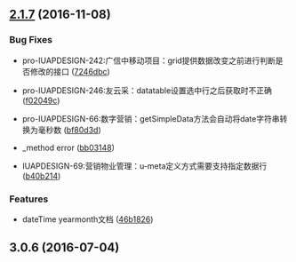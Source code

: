 <a name="2.1.7"></a>
## [2.1.7](https://github.com/iuap-design/kero/compare/v3.0.6...v2.1.7) (2016-11-08)


### Bug Fixes
* pro-IUAPDESIGN-242:广信中移动项目：grid提供数据改变之前进行判断是否修改的接口 ([7246dbc](https://github.com/iuap-design/kero/commit/7246dbc))

* pro-IUAPDESIGN-246:友云采：datatable设置选中行之后获取时不正确 ([f02049c](https://github.com/iuap-design/kero/commit/f02049c))

* pro-IUAPDESIGN-66:数字营销：getSimpleData方法会自动将date字符串转换为毫秒数 ([bf80d3d](https://github.com/iuap-design/kero/commit/bf80d3d))



* _method error ([bb03148](https://github.com/iuap-design/kero/commit/bb03148))

* IUAPDESIGN-69:营销物业管理：u-meta定义方式需要支持指定数据行 ([b40b214](https://github.com/iuap-design/kero/commit/b40b214))

### Features

* dateTime yearmonth文档 ([46b1826](https://github.com/iuap-design/kero/commit/46b1826))



<a name="3.0.6"></a>
## 3.0.6 (2016-07-04)



